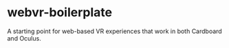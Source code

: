 # webvr-boilerplate
A starting point for web-based VR experiences that work in both Cardboard and Oculus.
